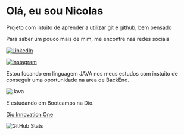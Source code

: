 
# Olá, eu sou Nicolas

Projeto com intuito de aprender a utilizar git e github, bem pensado 

Para saber um pouco mais de mim, me encontre nas redes sociais

 [![LinkedIn](https://img.shields.io/badge/LinkedIn-000?style=for-the-badge&logo=linkedin&logoColor=0E76A8)](https://www.linkedin.com/in/nicolas-moreira-b533941a9/)

 [![Instagram](https://img.shields.io/badge/Instagram-000?style=for-the-badge&logo=instagram)](https://www.instagram.com/nicolas.moreira/)

 Estou focando em linguagem JAVA nos meus estudos com instuito de conseguir uma oportunidade na area de BackEnd.

 ![Java](https://img.shields.io/badge/Java-000?style=for-the-badge&logo=java)

E estudando em Bootcamps na Dio.

[Dio Innovation One](http://www.dio.me)

![GitHub Stats](https://github-readme-stats.vercel.app/api?username=nicolaspm2&theme=transparent&bg_color=000&border_color=30A3DC&show_icons=true&icon_color=30A3DC&title_color=E94D5F&text_color=FFF)